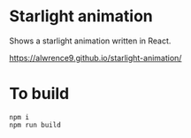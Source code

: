 # Starlight animation
Shows a starlight animation written in React.

https://alwrence9.github.io/starlight-animation/

# To build
```
npm i
npm run build
```

